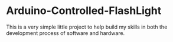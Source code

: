 # Arduino-Controlled-FlashLight
This is a very simple little project to help build my skills in both the development process of software and hardware. 
